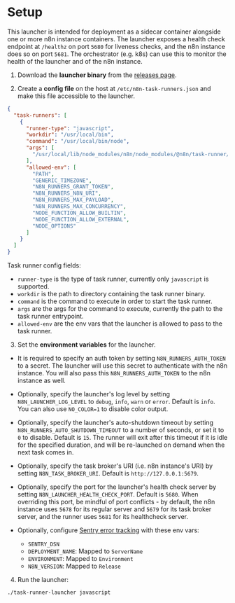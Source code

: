 # Setup

This launcher is intended for deployment as a sidecar container alongside one or more n8n instance containers. The launcher exposes a health check endpoint at `/healthz` on port `5680` for liveness checks, and the n8n instance does so on port `5681`. The orchestrator (e.g. k8s) can use this to monitor the health of the launcher and of the n8n instance.

1. Download the **launcher binary** from the [releases page](https://github.com/n8n-io/task-runner-launcher/releases).

2. Create a **config file** on the host at `/etc/n8n-task-runners.json` and make this file accessible to the launcher.

```json
{
  "task-runners": [
    {
      "runner-type": "javascript",
      "workdir": "/usr/local/bin",
      "command": "/usr/local/bin/node",
      "args": [
        "/usr/local/lib/node_modules/n8n/node_modules/@n8n/task-runner/dist/start.js"
      ],
      "allowed-env": [
        "PATH",
        "GENERIC_TIMEZONE",
        "N8N_RUNNERS_GRANT_TOKEN",
        "N8N_RUNNERS_N8N_URI",
        "N8N_RUNNERS_MAX_PAYLOAD",
        "N8N_RUNNERS_MAX_CONCURRENCY",
        "NODE_FUNCTION_ALLOW_BUILTIN",
        "NODE_FUNCTION_ALLOW_EXTERNAL",
        "NODE_OPTIONS"
      ]
    }
  ]
}
```

Task runner config fields:

- `runner-type` is the type of task runner, currently only `javascript` is supported.
- `workdir` is the path to directory containing the task runner binary.
- `command` is the command to execute in order to start the task runner.
- `args` are the args for the command to execute, currently the path to the task runner entrypoint.
- `allowed-env` are the env vars that the launcher is allowed to pass to the task runner.

3. Set the **environment variables** for the launcher.

- It is required to specify an auth token by setting `N8N_RUNNERS_AUTH_TOKEN` to a secret. The launcher will use this secret to authenticate with the n8n instance. You will also pass this `N8N_RUNNERS_AUTH_TOKEN` to the n8n instance as well.

- Optionally, specify the launcher's log level by setting `N8N_LAUNCHER_LOG_LEVEL` to `debug`, `info`, `warn` or `error`. Default is `info`. You can also use `NO_COLOR=1` to disable color output.

- Optionally, specify the launcher's auto-shutdown timeout by setting `N8N_RUNNERS_AUTO_SHUTDOWN_TIMEOUT` to a number of seconds, or set it to `0` to disable. Default is `15`. The runner will exit after this timeout if it is idle for the specified duration, and will be re-launched on demand when the next task comes in.

- Optionally, specify the task broker's URI (i.e. n8n instance's URI) by setting `N8N_TASK_BROKER_URI`. Default is `http://127.0.0.1:5679`.

- Optionally, specify the port for the launcher's health check server by setting `N8N_LAUNCHER_HEALTH_CHECK_PORT`. Default is `5680`. When overriding this port, be mindful of port conflicts - by default, the n8n instance uses `5678` for its regular server and `5679` for its task broker server, and the runner uses `5681` for its healthcheck server.

- Optionally, configure [Sentry error tracking](https://docs.sentry.io/platforms/go/configuration/options/) with these env vars:

  - `SENTRY_DSN`
  - `DEPLOYMENT_NAME`: Mapped to `ServerName`
  - `ENVIRONMENT`: Mapped to `Environment`
  - `N8N_VERSION`: Mapped to `Release`

4. Run the launcher:

```sh
./task-runner-launcher javascript
```
